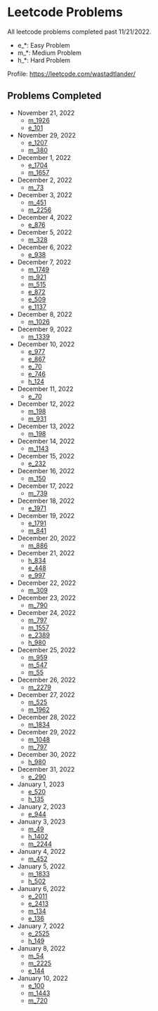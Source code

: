 # Leetcode Problems

All leetcode problems completed past 11/21/2022.

* e_*: Easy Problem
* m_*: Medium Problem
* h_*: Hard Problem

Profile: https://leetcode.com/wastadtlander/

## Problems Completed

* November 21, 2022 
  * [m_1926](https://leetcode.com/problems/nearest-exit-from-entrance-in-maze/)
  * [e_101](https://leetcode.com/problems/symmetric-tree/)
* November 29, 2022
  * [e_1207](https://leetcode.com/problems/unique-number-of-occurrences/)
  * [m_380](https://leetcode.com/problems/insert-delete-getrandom-o1/)
* December 1, 2022
  * [e_1704](https://leetcode.com/problems/determine-if-string-halves-are-alike/)
  * [m_1657](https://leetcode.com/problems/determine-if-two-strings-are-close/)
* December 2, 2022
  * [m_73](https://leetcode.com/problems/set-matrix-zeroes/)
* December 3, 2022
  * [m_451](https://leetcode.com/problems/sort-characters-by-frequency/)
  * [m_2256](https://leetcode.com/problems/minimum-average-difference/)
* December 4, 2022
  * [e_876](https://leetcode.com/problems/middle-of-the-linked-list/)
* December 5, 2022
  * [m_328](https://leetcode.com/problems/odd-even-linked-list/)
* December 6, 2022
  * [e_938](https://leetcode.com/problems/range-sum-of-bst/)
* December 7, 2022
  * [m_1749](https://leetcode.com/problems/maximum-absolute-sum-of-any-subarray/)
  * [m_921](https://leetcode.com/problems/minimum-add-to-make-parentheses-valid/)
  * [m_515](https://leetcode.com/problems/find-largest-value-in-each-tree-row/)
  * [e_872](https://leetcode.com/problems/leaf-similar-trees/)
  * [e_509](https://leetcode.com/problems/fibonacci-number/)
  * [e_1137](https://leetcode.com/problems/n-th-tribonacci-number/)
* December 8, 2022
  * [m_1026](https://leetcode.com/problems/maximum-difference-between-node-and-ancestor/)
* December 9, 2022
  * [m_1339](https://leetcode.com/problems/maximum-product-of-splitted-binary-tree/)
* December 10, 2022
  * [e_977](https://leetcode.com/problems/squares-of-a-sorted-array/)
  * [e_867](https://leetcode.com/problems/transpose-matrix/)
  * [e_70](https://leetcode.com/problems/climbing-stairs/)
  * [e_746](https://leetcode.com/problems/min-cost-climbing-stairs/)
  * [h_124](https://leetcode.com/problems/binary-tree-maximum-path-sum/)
* December 11, 2022
  * [e_70](https://leetcode.com/problems/climbing-stairs/)
* December 12, 2022
  * [m_198](https://leetcode.com/problems/house-robber/)
  * [m_931](https://leetcode.com/problems/minimum-falling-path-sum/)
* December 13, 2022
  * [m_198](https://leetcode.com/problems/house-robber/)
* December 14, 2022
  * [m_1143](https://leetcode.com/problems/longest-common-subsequence/)
* December 15, 2022
  * [e_232](https://leetcode.com/problems/implement-queue-using-stacks/)
* December 16, 2022
  * [m_150](https://leetcode.com/problems/evaluate-reverse-polish-notation/)
* December 17, 2022
  * [m_739](https://leetcode.com/problems/daily-temperatures/)
* December 18, 2022
  * [e_1971](https://leetcode.com/problems/find-if-path-exists-in-graph/)
* December 19, 2022
  * [e_1791](https://leetcode.com/problems/find-center-of-star-graph/)
  * [m_841](https://leetcode.com/problems/keys-and-rooms/)
* December 20, 2022
  * [m_886](https://leetcode.com/problems/possible-bipartition/)
* December 21, 2022
  * [h_834](https://leetcode.com/problems/sum-of-distances-in-tree/)
  * [e_448](https://leetcode.com/problems/find-all-numbers-disappeared-in-an-array/)
  * [e_997](https://leetcode.com/problems/find-the-town-judge/)
* December 22, 2022
  * [m_309](https://leetcode.com/problems/best-time-to-buy-and-sell-stock-with-cooldown/)
* December 23, 2022
  * [m_790](https://leetcode.com/problems/domino-and-tromino-tiling/)
* December 24, 2022
  * [m_797](https://leetcode.com/problems/all-paths-from-source-to-target/)
  * [m_1557](https://leetcode.com/problems/minimum-number-of-vertices-to-reach-all-nodes/)
  * [e_2389](https://leetcode.com/problems/longest-subsequence-with-limited-sum/)
  * [h_980](https://leetcode.com/problems/unique-paths-iii/)
* December 25, 2022
  * [m_959](https://leetcode.com/problems/regions-cut-by-slashes/)
  * [m_547](https://leetcode.com/problems/number-of-provinces/)
  * [m_55](https://leetcode.com/problems/jump-game/)
* December 26, 2022
  * [m_2279](https://leetcode.com/problems/maximum-bags-with-full-capacity-of-rocks/)
* December 27, 2022
  * [m_525](https://leetcode.com/problems/contiguous-array/)
  * [m_1962](https://leetcode.com/problems/remove-stones-to-minimize-the-total/)
* December 28, 2022
  * [m_1834](https://leetcode.com/problems/single-threaded-cpu/)
* December 29, 2022
  * [m_1048](https://leetcode.com/problems/longest-string-chain/)
  * [m_797](https://leetcode.com/problems/all-paths-from-source-to-target/)
* December 30, 2022
  * [h_980](https://leetcode.com/problems/unique-paths-iii/)
* December 31, 2022
  * [e_290](https://leetcode.com/problems/word-pattern/)
* January 1, 2023
  * [e_520](https://leetcode.com/problems/detect-capital/)
  * [h_135](https://leetcode.com/problems/candy/)
* January 2, 2023
  * [e_944](https://leetcode.com/problems/delete-columns-to-make-sorted/)
* January 3, 2023
  * [m_49](https://leetcode.com/problems/group-anagrams/)
  * [h_1402](https://leetcode.com/problems/reducing-dishes/)
  * [m_2244](https://leetcode.com/problems/minimum-rounds-to-complete-all-tasks/)
* January 4, 2022
  * [m_452](https://leetcode.com/problems/minimum-number-of-arrows-to-burst-balloons/)
* January 5, 2022
  * [m_1833](https://leetcode.com/problems/maximum-ice-cream-bars/)
  * [h_502](https://leetcode.com/problems/ipo/)
* January 6, 2022
  * [e_2011](https://leetcode.com/problems/final-value-of-variable-after-performing-operations/)
  * [e_2413](https://leetcode.com/problems/smallest-even-multiple/)
  * [m_134](https://leetcode.com/problems/gas-station/)
  * [e_136](https://leetcode.com/problems/single-number/)
* January 7, 2022
  * [e_2525](https://leetcode.com/problems/categorize-box-according-to-criteria/)
  * [h_149](https://leetcode.com/problems/max-points-on-a-line/)
* January 8, 2022
  * [m_54](https://leetcode.com/problems/spiral-matrix/)
  * [m_2225](https://leetcode.com/problems/find-players-with-zero-or-one-losses/)
  * [e_144](https://leetcode.com/problems/binary-tree-preorder-traversal/)
* January 10, 2022
  * [e_100](https://leetcode.com/problems/same-tree/)
  * [m_1443](https://leetcode.com/problems/minimum-time-to-collect-all-apples-in-a-tree/)
  * [m_720](https://leetcode.com/problems/longest-word-in-dictionary/)
